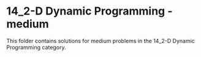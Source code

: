 # 14_2-D Dynamic Programming - medium
This folder contains solutions for medium problems in the 14_2-D Dynamic Programming category.
